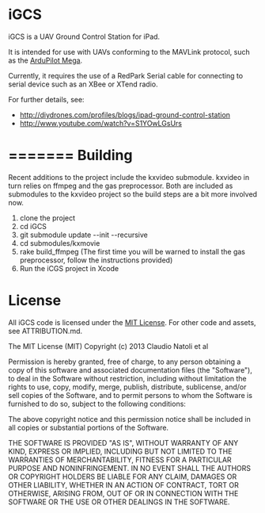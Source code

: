 
iGCS
====
iGCS is a UAV Ground Control Station for iPad. 

It is intended for use with UAVs conforming to the MAVLink protocol, such as the [ArduPilot Mega](http://code.google.com/p/ardupilot-mega/).

Currently, it requires the use of a RedPark Serial cable for connecting to serial device such as an XBee or XTend radio.

For further details, see:
- http://diydrones.com/profiles/blogs/ipad-ground-control-station
- http://www.youtube.com/watch?v=S1YOwLGsUrs

=======
Building
========

Recent additions to the project include the kxvideo submodule. kxvideo in turn relies on ffmpeg and the gas preprocessor. Both are included as submodules to the kxvideo project so the build steps are a bit more involved now.

1. clone the project
2. cd iGCS
3. git submodule update --init --recursive
4. cd submodules/kxmovie
5. rake build_ffmpeg
(The first time you will be warned to install the gas preprocessor, follow the instructions provided)
8. Run the iCGS project in Xcode

License
=======
All iGCS code is licensed under the [MIT License](http://www.opensource.org/licenses/mit-license.php).
For other code and assets, see ATTRIBUTION.md.

The MIT License (MIT)
Copyright (c) 2013 Claudio Natoli et al

Permission is hereby granted, free of charge, to any person obtaining a copy of this software and associated documentation files (the "Software"), to deal in the Software without restriction, including without limitation the rights to use, copy, modify, merge, publish, distribute, sublicense, and/or sell copies of the Software, and to permit persons to whom the Software is furnished to do so, subject to the following conditions:

The above copyright notice and this permission notice shall be included in all copies or substantial portions of the Software.

THE SOFTWARE IS PROVIDED "AS IS", WITHOUT WARRANTY OF ANY KIND, EXPRESS OR IMPLIED, INCLUDING BUT NOT LIMITED TO THE WARRANTIES OF MERCHANTABILITY, FITNESS FOR A PARTICULAR PURPOSE AND NONINFRINGEMENT. IN NO EVENT SHALL THE AUTHORS OR COPYRIGHT HOLDERS BE LIABLE FOR ANY CLAIM, DAMAGES OR OTHER LIABILITY, WHETHER IN AN ACTION OF CONTRACT, TORT OR OTHERWISE, ARISING FROM, OUT OF OR IN CONNECTION WITH THE SOFTWARE OR THE USE OR OTHER DEALINGS IN THE SOFTWARE.
